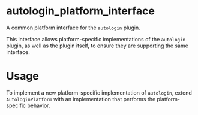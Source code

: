 # autologin_platform_interface

A common platform interface for the `autologin` plugin.

This interface allows platform-specific implementations of the `autologin` plugin, as well as the plugin itself, to
ensure they are supporting the same interface.

# Usage

To implement a new platform-specific implementation of `autologin`, extend `AutologinPlatform` with an implementation
that performs the platform-specific behavior.
